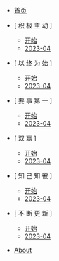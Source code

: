 - [首页](/)

- [ 积 极 主 动 ]
	- [开始](01_proactive/before.md)
	- [2023-04](01_proactive/2023-04.md)
	
- [ 以 终 为 始 ]
	- [开始](02_target/before.md)
	- [2023-04](02_target/2023-04.md)

- [ 要 事 第 一 ]
	- [开始](/zh-cn/03_Important/before.md)
	- [2023-04](/zh-cn/03_Important/2023-04.md)

- [ 双 赢 ]
	- [开始](/zh-cn/04_win-win/before.md)
	- [2023-04](/zh-cn/04_win-win/2023-04.md)

- [ 知 己 知 彼 ]
	- [开始](/zh-cn/05_understand/before.md)
	- [2023-04](/zh-cn/05_understand/2023-04.md)

- [ 不 断 更 新 ]
	- [开始](/zh-cn/07_promotion/before.md)
	- [2023-04](/zh-cn/07_promotion/2023-04.md)

- [About](/zh-cn/about.md)